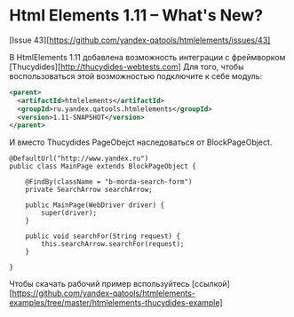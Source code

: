 Html Elements 1.11 – What's New?
===============================

[Issue 43][https://github.com/yandex-qatools/htmlelements/issues/43]

В HtmlElements 1.11 добавлена возможность интеграции с фреймворком [Thucydides][http://thucydides-webtests.com]
Для того, чтобы воспользоваться этой возможностью подключите к себе модуль: 

```xml
<parent>
  <artifactId>htmlelements</artifactId>
  <groupId>ru.yandex.qatools.htmlelements</groupId>
  <version>1.11-SNAPSHOT</version>
</parent>
```

И вместо Thucydides PageObejct наследоваться от BlockPageObject.

```(java)
@DefaultUrl("http://www.yandex.ru")
public class MainPage extends BlockPageObject {

    @FindBy(className = "b-morda-search-form")
    private SearchArrow searchArrow;

    public MainPage(WebDriver driver) {
        super(driver);
    }

    public void searchFor(String request) {
        this.searchArrow.searchFor(request);
    }

}
```

Чтобы скачать рабочий пример вспользуйтесь [ссылкой][https://github.com/yandex-qatools/htmlelements-examples/tree/master/htmlelements-thucydides-example]

